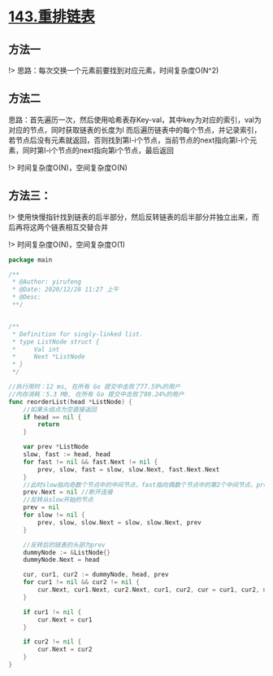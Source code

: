 #  [143.重排链表](https://leetcode-cn.com/problems/reorder-list/)

## 方法一

!> 思路：每次交换一个元素前要找到对应元素，时间复杂度O(N^2)


## 方法二
思路：首先遍历一次，然后使用哈希表存Key-val，其中key为对应的索引，val为对应的节点，同时获取链表的长度为l
而后遍历链表中的每个节点，并记录索引，若节点后没有元素就返回，否则找到第l-i个节点，当前节点的next指向第l-i个元素，同时第l-i个节点的next指向第i个节点，最后返回

!> 时间复杂度O(N)，空间复杂度O(N)

## 方法三：
!> 使用快慢指针找到链表的后半部分，然后反转链表的后半部分并独立出来，而后再将这两个链表相互交替合并

!> 时间复杂度O(N)，空间复杂度O(1)


```go
package main

/**
 * @Author: yirufeng
 * @Date: 2020/12/28 11:27 上午
 * @Desc:
 **/


/**
 * Definition for singly-linked list.
 * type ListNode struct {
 *     Val int
 *     Next *ListNode
 * }
 */

//执行用时：12 ms, 在所有 Go 提交中击败了77.59%的用户
//内存消耗：5.3 MB, 在所有 Go 提交中击败了80.24%的用户
func reorderList(head *ListNode) {
	//如果头结点为空直接返回
	if head == nil {
		return
	}

	var prev *ListNode
	slow, fast := head, head
	for fast != nil && fast.Next != nil {
		prev, slow, fast = slow, slow.Next, fast.Next.Next
	}
	//此时slow指向奇数个节点中的中间节点，fast指向偶数个节点中的第2个中间节点，prev指向slow的前一个节点
	prev.Next = nil //断开连接
	//反转从slow开始的节点
	prev = nil
	for slow != nil {
		prev, slow, slow.Next = slow, slow.Next, prev
	}

	//反转后的链表的头部为prev
	dummyNode := &ListNode{}
	dummyNode.Next = head

	cur, cur1, cur2 := dummyNode, head, prev
	for cur1 != nil && cur2 != nil {
		cur.Next, cur1.Next, cur2.Next, cur1, cur2, cur = cur1, cur2, nil, cur1.Next, cur2.Next, cur2
	}

	if cur1 != nil {
		cur.Next = cur1
	}

	if cur2 != nil {
		cur.Next = cur2
	}
}
```
